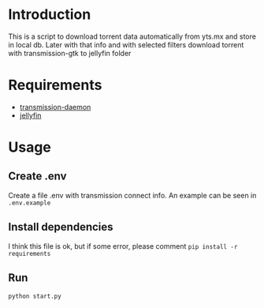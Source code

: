 # Introduction
This is a script to download torrent data automatically from yts.mx and store in local db. Later with that info and with selected filters download torrent with transmission-gtk to jellyfin folder
# Requirements
- [transmission-daemon](https://wiki.debian.org/es/BitTorrent/Transmission-daemon)
- [jellyfin](https://jellyfin.org)
# Usage
## Create .env
Create a file .env with transmission connect info. An example can be seen in `.env.example`
## Install dependencies
I think this file is ok, but if some error, please comment
`pip install -r requirements`
## Run
`python start.py`
  
